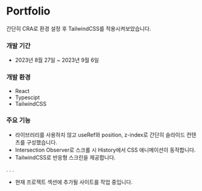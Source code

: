 # Portfolio

간단히 CRA로 환경 설정 후 TailwindCSS를 적용시켜보았습니다. 

### 개발 기간

- 2023년 8월 27일 ~ 2023년 9월 6일

### 개발 환경

- React
- Typescipt
- TailwindCSS

### 주요 기능

- 라이브러리를 사용하지 않고 useRef와 position, z-index로 간단히 슬라이드 컨텐츠를 구성했습니다.
- Intersection Observer로 스크롤 시 History에서 CSS 애니메이션이 동작합니다.
- TailwindCSS로 반응형 스크린을 제공합니다.

.
.
.

  * 현재 프로젝트 섹션에 추가될 사이트를 작업 중입니다. 
